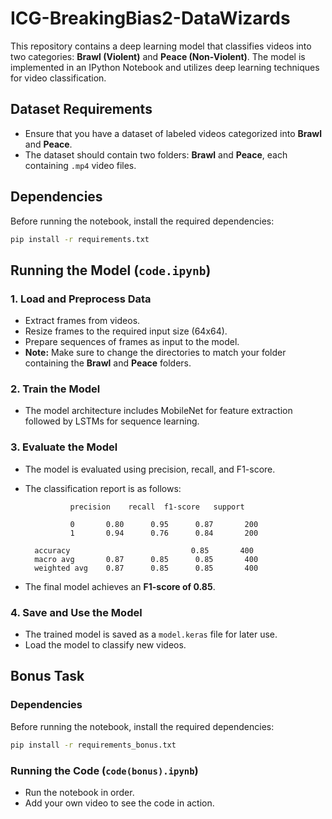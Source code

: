 # ICG-BreakingBias2-DataWizards

This repository contains a deep learning model that classifies videos into two categories: **Brawl (Violent)** and **Peace (Non-Violent)**. The model is implemented in an IPython Notebook and utilizes deep learning techniques for video classification.

## Dataset Requirements

- Ensure that you have a dataset of labeled videos categorized into **Brawl** and **Peace**.
- The dataset should contain two folders: **Brawl** and **Peace**, each containing `.mp4` video files.

## Dependencies

Before running the notebook, install the required dependencies:

```bash
pip install -r requirements.txt
```

## Running the Model (`code.ipynb`)

### 1. Load and Preprocess Data

- Extract frames from videos.
- Resize frames to the required input size (64x64).
- Prepare sequences of frames as input to the model.
- **Note:** Make sure to change the directories to match your folder containing the **Brawl** and **Peace** folders.

### 2. Train the Model
- The model architecture includes MobileNet for feature extraction followed by LSTMs for sequence learning.

### 3. Evaluate the Model

- The model is evaluated using precision, recall, and F1-score.
- The classification report is as follows:

  ```
            precision    recall  f1-score   support

            0       0.80      0.95      0.87       200
            1       0.94      0.76      0.84       200

    accuracy                           0.85       400
    macro avg       0.87      0.85      0.85       400
    weighted avg    0.87      0.85      0.85       400
  ```

- The final model achieves an **F1-score of 0.85**.

### 4. Save and Use the Model

- The trained model is saved as a `model.keras` file for later use.
- Load the model to classify new videos.


## Bonus Task

### Dependencies
Before running the notebook, install the required dependencies:

```bash
pip install -r requirements_bonus.txt
```

### Running the Code (`code(bonus).ipynb`)

- Run the notebook in order.
- Add your own video to see the code in action.
